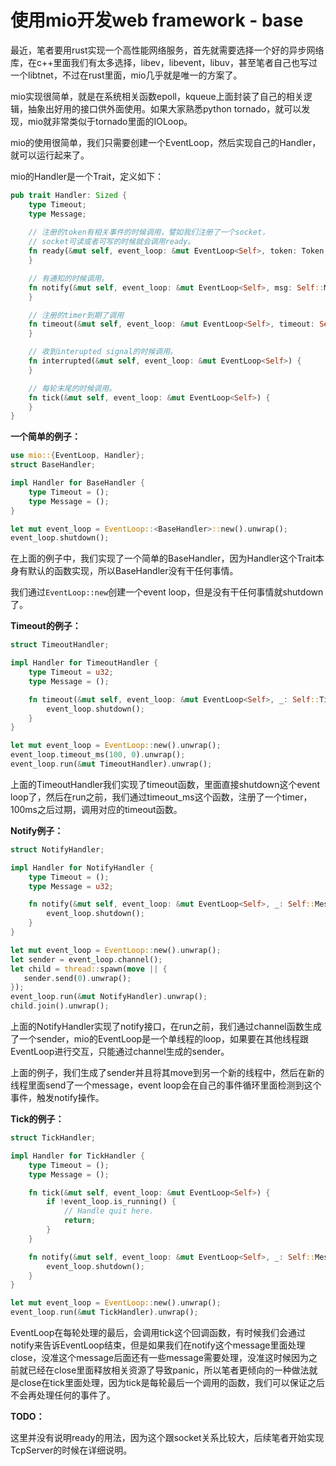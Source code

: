 # 使用mio开发web framework - base

最近，笔者要用rust实现一个高性能网络服务，首先就需要选择一个好的异步网络库，在c++里面我们有太多选择，libev，libevent，libuv，甚至笔者自己也写过一个libtnet，不过在rust里面，mio几乎就是唯一的方案了。

mio实现很简单，就是在系统相关函数epoll，kqueue上面封装了自己的相关逻辑，抽象出好用的接口供外面使用。如果大家熟悉python tornado，就可以发现，mio就非常类似于tornado里面的IOLoop。

mio的使用很简单，我们只需要创建一个EventLoop，然后实现自己的Handler，就可以运行起来了。

mio的Handler是一个Trait，定义如下：

```rust
pub trait Handler: Sized {
    type Timeout;
    type Message;
    
    // 注册的token有相关事件的时候调用，譬如我们注册了一个socket，
    // socket可读或者可写的时候就会调用ready。
    fn ready(&mut self, event_loop: &mut EventLoop<Self>, token: Token, events: EventSet) {
    }

    // 有通知的时候调用。
    fn notify(&mut self, event_loop: &mut EventLoop<Self>, msg: Self::Message) {
    }

    // 注册的timer到期了调用
    fn timeout(&mut self, event_loop: &mut EventLoop<Self>, timeout: Self::Timeout) {
    }

    // 收到interupted signal的时候调用。
    fn interrupted(&mut self, event_loop: &mut EventLoop<Self>) {
    }

    // 每轮末尾的时候调用。
    fn tick(&mut self, event_loop: &mut EventLoop<Self>) {
    }
}
```

**一个简单的例子：**

```rust
use mio::{EventLoop, Handler};
struct BaseHandler;

impl Handler for BaseHandler {
    type Timeout = ();
    type Message = ();
}

let mut event_loop = EventLoop::<BaseHandler>::new().unwrap();
event_loop.shutdown();
```

在上面的例子中，我们实现了一个简单的BaseHandler，因为Handler这个Trait本身有默认的函数实现，所以BaseHandler没有干任何事情。

我们通过`EventLoop::new`创建一个event loop，但是没有干任何事情就shutdown了。

**Timeout的例子：**

```rust
struct TimeoutHandler;

impl Handler for TimeoutHandler {
    type Timeout = u32;
    type Message = ();

    fn timeout(&mut self, event_loop: &mut EventLoop<Self>, _: Self::Timeout) {
        event_loop.shutdown();
    }
}

let mut event_loop = EventLoop::new().unwrap();
event_loop.timeout_ms(100, 0).unwrap();
event_loop.run(&mut TimeoutHandler).unwrap();
```

上面的TimeoutHandler我们实现了timeout函数，里面直接shutdown这个event loop了，然后在run之前，我们通过timeout_ms这个函数，注册了一个timer，100ms之后过期，调用对应的timeout函数。

**Notify例子：**

```rust
struct NotifyHandler;

impl Handler for NotifyHandler {
    type Timeout = ();
    type Message = u32;

    fn notify(&mut self, event_loop: &mut EventLoop<Self>, _: Self::Message) {
        event_loop.shutdown();
    }
}

let mut event_loop = EventLoop::new().unwrap();
let sender = event_loop.channel();
let child = thread::spawn(move || {
   sender.send(0).unwrap();
});
event_loop.run(&mut NotifyHandler).unwrap();
child.join().unwrap();
```

上面的NotifyHandler实现了notify接口，在run之前，我们通过channel函数生成了一个sender，mio的EventLoop是一个单线程的loop，如果要在其他线程跟EventLoop进行交互，只能通过channel生成的sender。

上面的例子，我们生成了sender并且将其move到另一个新的线程中，然后在新的线程里面send了一个message，event loop会在自己的事件循环里面检测到这个事件，触发notify操作。

**Tick的例子：**

```rust
struct TickHandler;

impl Handler for TickHandler {
    type Timeout = ();
    type Message = ();

    fn tick(&mut self, event_loop: &mut EventLoop<Self>) {
        if !event_loop.is_running() {
            // Handle quit here.
            return;
        }
    }

    fn notify(&mut self, event_loop: &mut EventLoop<Self>, _: Self::Message) {
        event_loop.shutdown();
    }
}

let mut event_loop = EventLoop::new().unwrap();
event_loop.run(&mut TickHandler).unwrap();
```

EventLoop在每轮处理的最后，会调用tick这个回调函数，有时候我们会通过notify来告诉EventLoop结束，但是如果我们在notify这个message里面处理close，没准这个message后面还有一些message需要处理，没准这时候因为之前就已经在close里面释放相关资源了导致panic，所以笔者更倾向的一种做法就是close在tick里面处理，因为tick是每轮最后一个调用的函数，我们可以保证之后不会再处理任何的事件了。

**TODO：**

这里并没有说明ready的用法，因为这个跟socket关系比较大，后续笔者开始实现TcpServer的时候在详细说明。